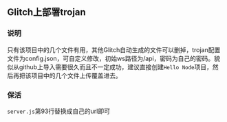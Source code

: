 ## Glitch上部署trojan
### 说明
只有该项目中的几个文件有用，其他Glitch自动生成的文件可以删掉，trojan配置文件为config.json，可自定义修改，初始ws路径为/api，密码为自己的密码。貌似从github上导入需要很久而且不一定成功，建议直接创建`Hello Node`项目，然后再把该项目中的几个文件上传覆盖进去。
### 保活
`server.js`第93行替换成自己的url即可
